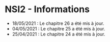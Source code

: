 # NSI2 - Informations

- 18/05/2021 : Le chapitre 26 a été mis à jour.
- 04/05/2021 : Le chapitre 25 a été mis à jour.
- 25/04/2021 : Le chapitre 24 a été mis à jour.
